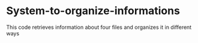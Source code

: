# System-to-organize-informations
This code retrieves information about four files and organizes it in different ways
